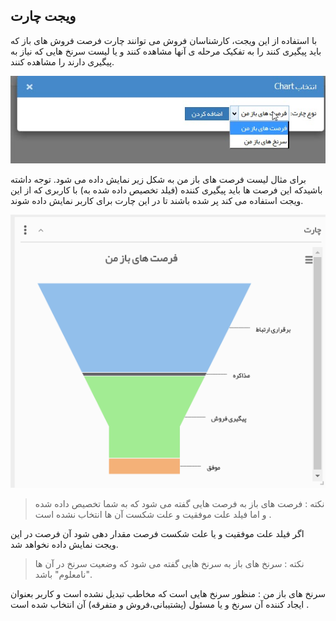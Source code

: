 ﻿## ویجت چارت  

با استفاده از این ویجت، کارشناسان فروش می توانند چارت فرصت فروش های باز که باید پیگیری کنند را به تفکیک مرحله ی آنها مشاهده کنند و یا لیست سرنخ هایی که نیاز به پیگیری دارند را مشاهده کنند.

![](Chart1.jpg)

برای مثال لیست فرصت های باز من به شکل زیر نمایش داده می شود. توجه داشته باشیدکه این فرصت ها باید پیگیری کننده (فیلد تخصیص داده شده به) با کاربری که از این ویجت استفاده می کند پر شده باشند تا در این چارت  برای کاربر نمایش داده شوند.

![](Chart.png)

> نکته : فرصت های باز به فرصت هایی گفته می شود که به شما تخصیص داده شده و  اما  فیلد علت موفقیت و علت شکست آن ها انتخاب نشده است .  

اگر فیلد علت موفقیت و یا علت شکست فرصت مقدار دهی شود آن فرصت در این ویجت نمایش داده نخواهد شد.



> نکته : سرنخ های باز به سرنخ هایی گفته می شود که وضعیت سرنخ در آن ها "نامعلوم" باشد.

سرنخ های باز من : منظور سرنخ هایی است که مخاطب تبدیل نشده است و  کاربر بعنوان ایجاد کننده آن سرنخ و یا مسئول (پشتیبانی،فروش و متفرقه) آن انتخاب شده است .

